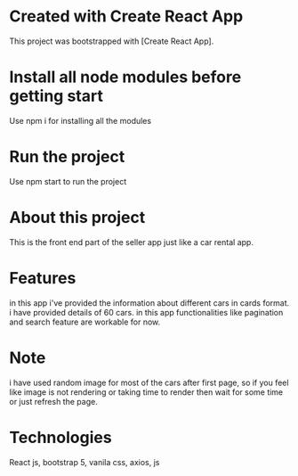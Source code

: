 # Created with Create React App

This project was bootstrapped with [Create React App].

# Install all node modules before getting start

Use npm i for installing all the modules

# Run the project

Use npm start to run the project

# About this project

This is the front end part of the seller app just like a car rental app.

# Features

in this app i've provided the information about different cars in cards
format.
i have provided details of 60 cars.
in this app functionalities like pagination and search feature are workable
for now.

# Note

i have used random image for most of the cars after first page,
so if you feel like image is not rendering or taking time to render then wait
for some time or just refresh the page.

# Technologies

React js, bootstrap 5, vanila css, axios, js

